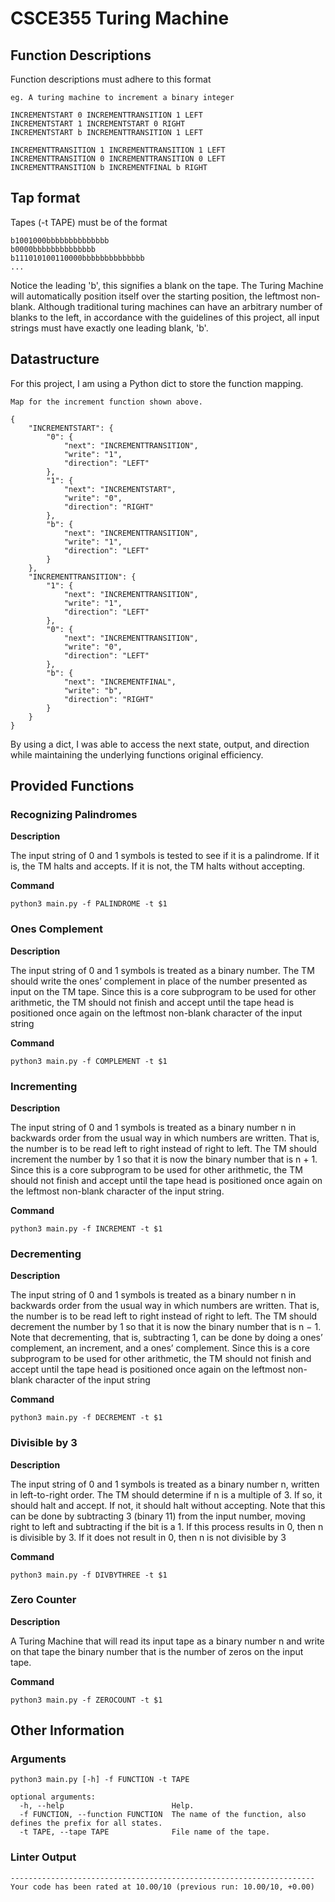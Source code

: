# CSCE355 Turing Machine

## Function Descriptions

Function descriptions must adhere to this format

```
eg. A turing machine to increment a binary integer

INCREMENTSTART 0 INCREMENTTRANSITION 1 LEFT
INCREMENTSTART 1 INCREMENTSTART 0 RIGHT
INCREMENTSTART b INCREMENTTRANSITION 1 LEFT

INCREMENTTRANSITION 1 INCREMENTTRANSITION 1 LEFT
INCREMENTTRANSITION 0 INCREMENTTRANSITION 0 LEFT
INCREMENTTRANSITION b INCREMENTFINAL b RIGHT
```

## Tap format

Tapes (-t TAPE) must be of the format

```
b1001000bbbbbbbbbbbbbb
b0000bbbbbbbbbbbbbb
b111010100110000bbbbbbbbbbbbbb
...
```

Notice the leading 'b', this signifies a blank on the tape. The Turing Machine will automatically position itself over the starting position, the leftmost non-blank. Although traditional turing machines can have an arbitrary number of blanks to the left, in accordance with the guidelines of this project, all input strings must have exactly one leading blank, 'b'.

## Datastructure

For this project, I am using a Python dict to store the function mapping.

```
Map for the increment function shown above.

{
    "INCREMENTSTART": {
        "0": {
            "next": "INCREMENTTRANSITION",
            "write": "1",
            "direction": "LEFT"
        },
        "1": {
            "next": "INCREMENTSTART",
            "write": "0",
            "direction": "RIGHT"
        },
        "b": {
            "next": "INCREMENTTRANSITION",
            "write": "1",
            "direction": "LEFT"
        }
    },
    "INCREMENTTRANSITION": {
        "1": {
            "next": "INCREMENTTRANSITION",
            "write": "1",
            "direction": "LEFT"
        },
        "0": {
            "next": "INCREMENTTRANSITION",
            "write": "0",
            "direction": "LEFT"
        },
        "b": {
            "next": "INCREMENTFINAL",
            "write": "b",
            "direction": "RIGHT"
        }
    }
}
```

By using a dict, I was able to access the next state, output, and direction while maintaining the underlying functions
original efficiency.

## Provided Functions

### Recognizing Palindromes

**Description**

The input string of 0 and 1 symbols is tested
to see if it is a palindrome. If it is, the TM halts and accepts. If it is
not, the TM halts without accepting.

**Command**

```
python3 main.py -f PALINDROME -t $1
```

### Ones Complement

**Description**

The input string of 0 and 1 symbols is treated as a
binary number. The TM should write the ones’ complement in place
of the number presented as input on the TM tape. Since this is a core
subprogram to be used for other arithmetic, the TM should not finish
and accept until the tape head is positioned once again on the leftmost
non-blank character of the input string

**Command**

```
python3 main.py -f COMPLEMENT -t $1
```

### Incrementing

**Description**

The input string of 0 and 1 symbols is treated as a binary
number n in backwards order from the usual way in which numbers
are written. That is, the number is to be read left to right instead of
right to left. The TM should increment the number by 1 so that it is
now the binary number that is n + 1. Since this is a core subprogram
to be used for other arithmetic, the TM should not finish and accept
until the tape head is positioned once again on the leftmost non-blank
character of the input string.

**Command**

```
python3 main.py -f INCREMENT -t $1
```

### Decrementing

**Description**

The input string of 0 and 1 symbols is treated as a binary
number n in backwards order from the usual way in which numbers
are written. That is, the number is to be read left to right instead of
right to left. The TM should decrement the number by 1 so that it is
now the binary number that is n − 1. Note that decrementing, that is,
subtracting 1, can be done by doing a ones’ complement, an increment,
and a ones’ complement. Since this is a core subprogram to be used for
other arithmetic, the TM should not finish and accept until the tape
head is positioned once again on the leftmost non-blank character of
the input string

**Command**

```
python3 main.py -f DECREMENT -t $1
```

### Divisible by 3

**Description**

The input string of 0 and 1 symbols is treated as a binary
number n, written in left-to-right order. The TM should determine if n
is a multiple of 3. If so, it should halt and accept. If not, it should halt
without accepting. Note that this can be done by subtracting 3 (binary 11) from the input number, moving right to left and subtracting if the
bit is a 1. If this process results in 0, then n is divisible by 3. If it does
not result in 0, then n is not divisible by 3

**Command**

```
python3 main.py -f DIVBYTHREE -t $1
```

### Zero Counter

**Description**

A Turing Machine that will read its input tape as a binary number
n and write on that tape the binary number that is the number of zeros on
the input tape.

**Command**

```
python3 main.py -f ZEROCOUNT -t $1
```

## Other Information

### Arguments

```
python3 main.py [-h] -f FUNCTION -t TAPE

optional arguments:
  -h, --help                        Help.
  -f FUNCTION, --function FUNCTION  The name of the function, also defines the prefix for all states.
  -t TAPE, --tape TAPE              File name of the tape.
```

### Linter Output

```
--------------------------------------------------------------------
Your code has been rated at 10.00/10 (previous run: 10.00/10, +0.00)
```

